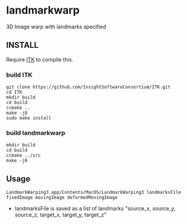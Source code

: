# landmarkwarp
3D Image warp with landmarks specified

## INSTALL

Require [ITK][] to compile this.

### build ITK
```
git clone https://github.com/InsightSoftwareConsortium/ITK.git
cd ITK
mkdir build
cd build
ccmake ..
make -j8
sudo make install
```
### build landmarkwarp
```
mkdir build
cd build
ccmake ../src
make -j8
```
## Usage
```
LandmarkWarping3.app/Contents/MacOS/LandmarkWarping3 landmarksFile fixedImage movingImage deformedMovingImage
```
* landmarksFile is saved as a list of landmarks "source_x, source_y, source_z, target_x, target_y, target_z"


[ITK]: https://github.com/InsightSoftwareConsortium/ITK.git
